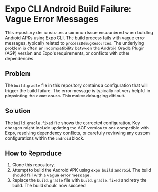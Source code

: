 # Expo CLI Android Build Failure: Vague Error Messages

This repository demonstrates a common issue encountered when building Android APKs using Expo CLI. The build process fails with vague error messages, typically related to `processDebugResources`. The underlying problem is often an incompatibility between the Android Gradle Plugin (AGP) version and Expo's requirements, or conflicts with other dependencies.

## Problem

The `build.gradle` file in this repository contains a configuration that will trigger the build failure.  The error message is typically not very helpful in pinpointing the exact cause.  This makes debugging difficult.

## Solution

The `build.gradle.fixed` file shows the corrected configuration.  Key changes might include updating the AGP version to one compatible with Expo, resolving dependency conflicts, or carefully reviewing any custom configurations within the `android` block.

## How to Reproduce

1. Clone this repository.
2. Attempt to build the Android APK using `expo build:android`.  The build should fail with a vague error message.
3. Replace the `build.gradle` file with `build.gradle.fixed` and retry the build. The build should now succeed.